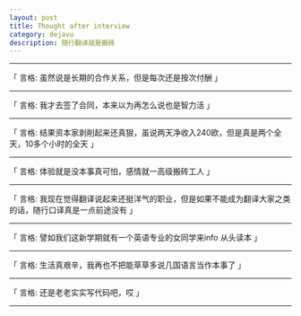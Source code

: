 ```yaml
---
layout: post
title: Thought after interview
category: dejavu
description: 随行翻译就是搬砖
---
```




- - - - - - - - - - - - - - -
「 言格: 虽然说是长期的合作关系，但是每次还是按次付酬 」
- - - - - - - - - - - - - - -
「 言格: 我才去签了合同，本来以为再怎么说也是智力活 」
- - - - - - - - - - - - - - -
「 言格: 结果资本家剥削起来还真狠，虽说两天净收入240欧，但是真是两个全天，10多个小时的全天 」
- - - - - - - - - - - - - - -
「 言格: 体验就是没本事真可怕，感情就一高级搬砖工人 」
- - - - - - - - - - - - - - -
「 言格: 我现在觉得翻译说起来还挺洋气的职业，但是如果不能成为翻译大家之类的话，随行口译真是一点前途没有 」
- - - - - - - - - - - - - - -
「 言格: 譬如我们这新学期就有一个英语专业的女同学来info 从头读本 」
- - - - - - - - - - - - - - -
「 言格: 生活真艰辛，我再也不把能草草多说几国语言当作本事了 」
- - - - - - - - - - - - - - -
「 言格: 还是老老实实写代码吧，哎 」
- - - - - - - - - - - - - - -
